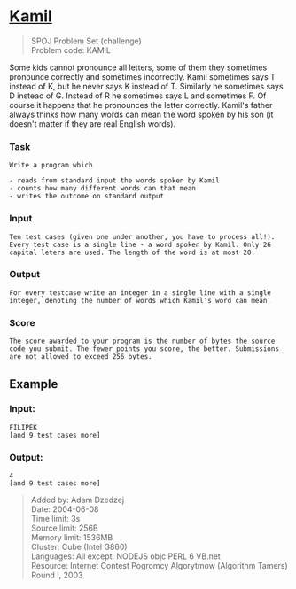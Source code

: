 # [Kamil](http://www.spoj.com/problems/KAMIL/)
> SPOJ Problem Set (challenge)  
> Problem code: KAMIL 

Some kids cannot pronounce all letters, some of them they sometimes pronounce correctly and sometimes incorrectly. Kamil sometimes says T instead of K, but he never says K instead of T. Similarly he sometimes says D instead of G. Instead of R he sometimes says L and sometimes F. Of course it happens that he pronounces the letter correctly. Kamil's father always thinks how many words can mean the word spoken by his son (it doesn't matter if they are real English words).

### Task

    Write a program which

    - reads from standard input the words spoken by Kamil
    - counts how many different words can that mean
    - writes the outcome on standard output


### Input

	Ten test cases (given one under another, you have to process all!). Every test case is a single line - a word spoken by Kamil. Only 26 capital leters are used. The length of the word is at most 20.

### Output

	For every testcase write an integer in a single line with a single integer, denoting the number of words which Kamil's word can mean.

### Score

	The score awarded to your program is the number of bytes the source code you submit. The fewer points you score, the better. Submissions are not allowed to exceed 256 bytes.

Example
-------

### Input:

	FILIPEK
    [and 9 test cases more]

### Output:

	4
    [and 9 test cases more]


> Added by:	Adam Dzedzej  
> Date:	2004-06-08  
> Time limit:	3s  
> Source limit:	256B  
> Memory limit:	1536MB  
> Cluster:	Cube (Intel G860)  
> Languages:	All except: NODEJS objc PERL 6 VB.net  
> Resource:	Internet Contest Pogromcy Algorytmow (Algorithm Tamers) Round I, 2003  
